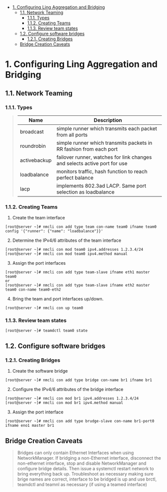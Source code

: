 <!-- TOC -->

- [1. Configuring Ling Aggregation and Bridging](#1-configuring-ling-aggregation-and-bridging)
    - [1.1. Network Teaming](#11-network-teaming)
        - [1.1.1. Types](#111-types)
        - [1.1.2. Creating Teams](#112-creating-teams)
        - [1.1.3. Review team states](#113-review-team-states)
    - [1.2. Configure software bridges](#12-configure-software-bridges)
        - [1.2.1. Creating Bridges](#121-creating-bridges)
    - [Bridge Creation Caveats](#bridge-creation-caveats)

<!-- /TOC -->

# 1. Configuring Ling Aggregation and Bridging

## 1.1. Network Teaming

### 1.1.1. Types

> | Name | Description|
> |---|---|
> | broadcast| simple runner which transmits each packet from all ports
> | roundrobin| simple runner which transmits packets in RR fashion from each port
> | activebackup| failover runner, watches for link changes and selects active port for use
> | loadbalance| monitors traffic, hash function to reach perfect balance
> | lacp| implements 802.3ad LACP. Same port selection as loadbalance

### 1.1.2. Creating Teams

1. Create the team interface

``` shell
[root@server ~]# nmcli con add type team con-name team0 ifname team0 config '{"runner": {"name": "loadbalance"}}'
```

2. Determine the IPv4/6 attributes of the team interface

``` shell
[root@server ~]# nmcli con mod team0 ipv4.addresses 1.2.3.4/24
[root@server ~]# nmcli con mod team0 ipv4.method manual
```

3. Assign the port interfaces

``` shell
[root@server ~]# nmcli con add type team-slave ifname eth1 master team0
or
[root@server ~]# nmcli con add type team-slave ifname eth2 master team0 con-name team0-eth2
```

4. Bring the team and port interfaces up/down.

``` shell
[root@server ~]# nmcli con up team0
```

### 1.1.3. Review team states

``` shell
[root@server ~]# teamdctl team0 state
```

## 1.2. Configure software bridges

### 1.2.1. Creating Bridges

1. Create the software bridge

``` shell
[root@server ~]# nmcli con add type bridge con-name br1 ifname br1
```

2. Configure the IPv4/6 attributes of the bridge interface

``` shell
[root@server ~]# nmcli con mod br1 ipv4.addresses 1.2.3.4/24
[root@server ~]# nmcli con mod br1 ipv4.method manual
```

3. Assign the port interface

``` shell
[root@server ~]# nmcli con add type brudge-slave con-name br1-port0 ifname eno1 master br1
```

## Bridge Creation Caveats

> Bridges can only contain Ethernet Interfaces when using NetworkManager.  If bridging a non-Ethernet interface, disconnect the non-ethernet interface, stop and disable NetworkManager and configure bridge details.  Then issue a systemctl restart network to bring everything back up.  Troubleshoot as necessary making sure brige names are correct, interface to be bridged is up and use brctl, teamdctl and teamnl as necessary (if using a teamed interface)
